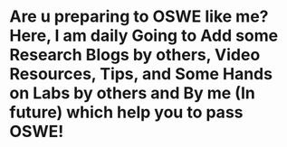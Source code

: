 # Are u preparing to OSWE like me? Here, I am daily Going to Add some Research Blogs by others, Video Resources, Tips, and Some Hands on Labs by others and By me (In future) which help you to pass OSWE!
